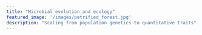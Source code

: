 ```yaml
---
title: "Microbial evolution and ecology"
featured_image: '/images/petrified_forest.jpg'
description: "Scaling from population genetics to quantitative traits"
---
```



